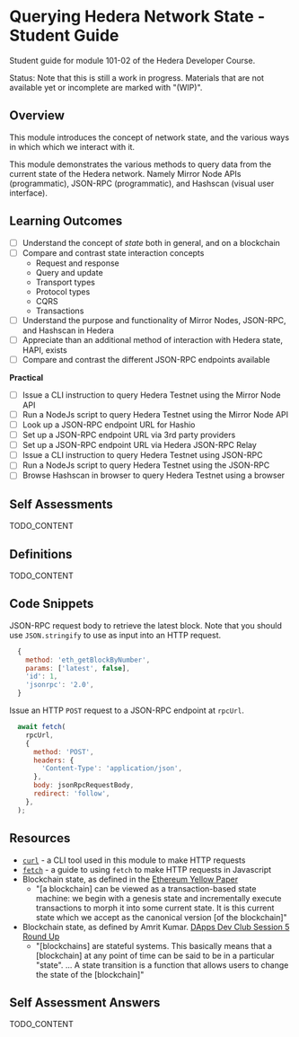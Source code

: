 # Querying Hedera Network State - Student Guide

Student guide for module 101-02 of the Hedera Developer Course.

Status: Note that this is still a work in progress.
Materials that are not available yet or incomplete are marked with "(WIP)".

## Overview

This module introduces the concept of network state,
and the various ways in which which we interact with it.

This module demonstrates the various methods to
query data from the current state of the Hedera network.
Namely Mirror Node APIs (programmatic),
JSON-RPC (programmatic), and
Hashscan (visual user interface).

## Learning Outcomes

- [ ] Understand the concept of *state* both in general, and on a blockchain
- [ ] Compare and contrast state interaction concepts
  - Request and response
  - Query and update
  - Transport types
  - Protocol types
  - CQRS
  - Transactions
- [ ] Understand the purpose and functionality of Mirror Nodes, JSON-RPC, and Hashscan in Hedera
- [ ] Appreciate than an additional method of interaction with Hedera state, HAPI, exists
- [ ] Compare and contrast the different JSON-RPC endpoints available

**Practical**

- [ ] Issue a CLI instruction to query Hedera Testnet using the Mirror Node API
- [ ] Run a NodeJs script to query Hedera Testnet using the Mirror Node API
- [ ] Look up a JSON-RPC endpoint URL for Hashio
- [ ] Set up a JSON-RPC endpoint URL via 3rd party providers
- [ ] Set up a JSON-RPC endpoint URL via Hedera JSON-RPC Relay
- [ ] Issue a CLI instruction to query Hedera Testnet using JSON-RPC
- [ ] Run a NodeJs script to query Hedera Testnet using the JSON-RPC
- [ ] Browse Hashscan in browser to query Hedera Testnet using a browser

## Self Assessments

TODO_CONTENT

## Definitions

TODO_CONTENT

## Code Snippets

JSON-RPC request body to retrieve the latest block.
Note that you should use `JSON.stringify` to use as input into an HTTP request.

```js
  {
    method: 'eth_getBlockByNumber',
    params: ['latest', false],
    'id': 1,
    'jsonrpc': '2.0',
  }
```

Issue an HTTP `POST` request to a JSON-RPC endpoint at `rpcUrl`.

```js
  await fetch(
    rpcUrl,
    {
      method: 'POST',
      headers: {
        'Content-Type': 'application/json',
      },
      body: jsonRpcRequestBody,
      redirect: 'follow',
    },
  );
```

## Resources

- [`curl`](https://curl.se/) -
  a CLI tool used in this module to make HTTP requests
- [`fetch`](https://developer.mozilla.org/en-US/docs/Web/API/Fetch_API/Using_Fetch) -
  a guide to using `fetch` to make HTTP requests in Javascript
- Blockchain state, as defined in the [Ethereum Yellow Paper](https://ethereum.github.io/yellowpaper/paper.pdf)
  - "[a blockchain] can be viewed as a transaction-based state machine: we begin with a genesis state and incrementally execute transactions to morph it into some current state. It is this current state which we accept as the canonical version [of the blockchain]"
- Blockchain state, as defined by Amrit Kumar. [DApps Dev Club Session 5 Round Up](https://dappsdev.org/blog/2019-05-02-dapps-dev-club-5th-session-roundup/)
  - "[blockchains] are stateful systems. This basically means that a [blockchain] at any point of time can be said to be in a particular "state". ... A state transition is a function that allows users to change the state of the [blockchain]"

## Self Assessment Answers

TODO_CONTENT
